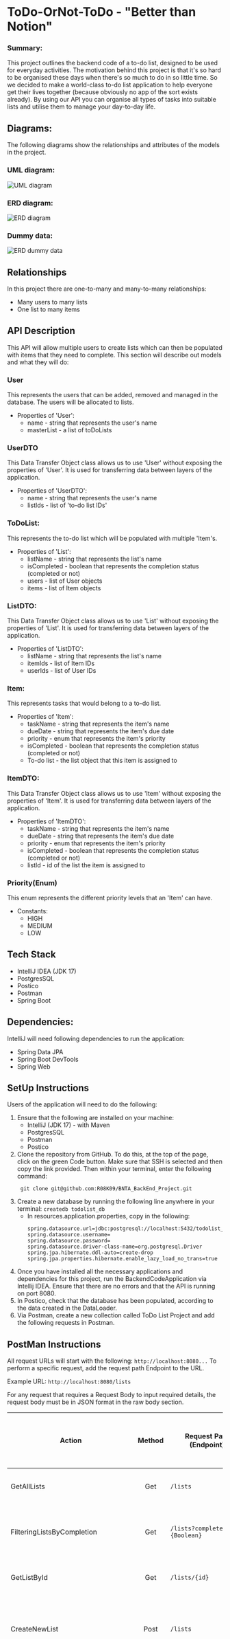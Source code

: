 # ToDo-OrNot-ToDo - "Better than Notion"

### Summary:
This project outlines the backend code of a to-do list, designed to be used for everyday activities. 
The motivation behind this project is that it's so hard to be organised these days when there's so much to do in so little time.
So we decided to make a world-class to-do list application to help everyone get their lives together (because obviously no app of the sort exists already).
By using our API you can organise all types of tasks into suitable lists and utilise them to manage your day-to-day life.

## Diagrams:
The following diagrams show the relationships and attributes of the models in the project.
### UML diagram:
![UML diagram](BackEndUML.png)

### ERD diagram:
![ERD diagram](BackendERD.png)

### Dummy data:
![ERD dummy data](ERD%20Dummy%20data.png)

## Relationships
In this project there are one-to-many and many-to-many relationships:
* Many users to many lists
* One list to many items

## API Description
This API will allow multiple users to create lists which can then be populated with items that they need to complete.
This section will describe out models and what they will do:

### User <br/>
This represents the users that can be added, removed and managed in the database. The users will be allocated to lists.
- Properties of 'User':
    - name - string that represents the user's name
    - masterList - a list of toDoLists

### UserDTO <br/>
This Data Transfer Object class allows us to use 'User' without exposing the properties of 'User'. It is used for transferring data between layers of the application.
- Properties of 'UserDTO':
    - name - string that represents the user's name
    - listIds - list of 'to-do list IDs'

### ToDoList: <br/>
This represents the to-do list which will be populated with multiple 'Item's.
- Properties of 'List':
  - listName - string that represents the list's name
  - isCompleted - boolean that represents the completion status (completed or not)
  - users - list of User objects
  - items - list of Item objects

### ListDTO: <br/>
This Data Transfer Object class allows us to use 'List' without exposing the properties of 'List'. It is used for transferring data between layers of the application.
- Properties of 'ListDTO':
  - listName - string that represents the list's name
  - itemIds - list of Item IDs
  - userIds - list of User IDs

### Item: <br/>
This represents tasks that would belong to a to-do list.
- Properties of 'Item':
  - taskName - string that represents the item's name
  - dueDate - string that represents the item's due date
  - priority - enum that represents the item's priority
  - isCompleted - boolean that represents the completion status (completed or not)
  - To-do list - the list object that this item is assigned to

### ItemDTO: <br/>
This Data Transfer Object class allows us to use 'Item' without exposing the properties of 'Item'. It is used for transferring data between layers of the application.
- Properties of 'ItemDTO':
    - taskName - string that represents the item's name
    - dueDate - string that represents the item's due date 
    - priority - enum that represents the item's priority
    - isCompleted - boolean that represents the completion status (completed or not)  
    - listId - id of the list the item is assigned to

### Priority(Enum) <br/>
This enum represents the different priority levels that an 'Item' can have.
- Constants:
    - HIGH
    - MEDIUM
    - LOW


## Tech Stack
- IntelliJ IDEA (JDK 17)
- PostgresSQL
- Postico
- Postman
- Spring Boot

## Dependencies:
IntelliJ will need following dependencies to run the application:
  - Spring Data JPA
  - Spring Boot DevTools
  - Spring Web

## SetUp Instructions
Users of the application will need to do the following:
1. Ensure that the following are installed on your machine:
   - IntelliJ (JDK 17) - with Maven
   - PostgresSQL
   - Postman
   - Postico
2. Clone the repository from GitHub. To do this, at the top of the page, click on the green Code button. Make sure that SSH is selected and then copy the link provided. Then within your terminal, enter the following command:
    <pre><code> git clone git@github.com:R08K09/BNTA_BackEnd_Project.git </code></pre>
3. Create a new database by running the following line anywhere in your terminal: `createdb todolist_db`
   * In resources.application.properties, copy in the following:
     <pre><code>spring.datasource.url=jdbc:postgresql://localhost:5432/todolist_db
     spring.datasource.username=
     spring.datasource.password=
     spring.datasource.driver-class-name=org.postgresql.Driver
     spring.jpa.hibernate.ddl-auto=create-drop
     spring.jpa.properties.hibernate.enable_lazy_load_no_trans=true </code></pre>
4. Once you have installed all the necessary applications and dependencies for this project, run the BackendCodeApplication via Intellij IDEA. Ensure that there are no errors and that the API is running on port 8080.
5. In Postico, check that the database has been populated, according to the data created in the DataLoader.
6. Via Postman, create a new collection called ToDo List Project and add the following requests in Postman.

## PostMan Instructions
All request URLs will start with the following:
`http://localhost:8080...`
To perform a specific request, add the request path Endpoint to the URL.

Example URL: `http://localhost:8080/lists`

For any request that requires a Request Body to input required details, the request body must be in JSON format in the raw body section. 

| Action                               | Method | Request Path (Endpoint)                          | Request Body Required and Example Request Bodies                                                                               | Expected return from Postman                                                                                                                                                                                                                   |  
|--------------------------------------|:------:|--------------------------------------------------|--------------------------------------------------------------------------------------------------------------------------------|------------------------------------------------------------------------------------------------------------------------------------------------------------------------------------------------------------------------------------------------|
| GetAllLists                          |  Get   | `/lists`                                         |                                                                                                                                | This endpoint should return all the lists from the DataLoader, including the users, that own that list, and the items included in that list.                                                                                                   |
| FilteringListsByCompletion           |  Get   | `/lists?completed={Boolean}`                     |                                                                                                                                | This endpoint should return the lists based on whether they are completed or not, i.e. if the endpoint is `completed=true`, Postman will return all the lists which have been completed.                                                       |
| GetListById                          |  Get   | `/lists/{id}`                                    |                                                                                                                                | This endpoint should return the list of the ID that has been passed in, with the items contained in that list and the users who own that list.                                                                                                 |
| CreateNewList                        |  Post  | `/lists`                                         | ✅ : <br/> `{"listName" : "Gifts",`<br/> `"isCompleted" : "false",`<br/> `"itemIds" : [2],`<br/> `"userIds" : [1]}`             | This endpoint should post a new item, which can be viewed either in Postico, or using the GetAllLists or GetListsByID endpoints.                                                                                                               |
| UpdateList                           | Patch  | `/lists/{id}`                                    | ✅ : <br/> `{"listName" : "Gifts",`<br/> `"isCompleted" : "false",`<br/> `"itemIds" : [2],`<br/> `"userIds" : [1]}`             | This endpoint should allow you to update a property of a specific list, and this change can be viewed in Postico or using the GetAllLists or GetListById endpoints.                                                                            |
| SetListCompletion                    | Patch  | `/lists/complete/{id}?completed={Boolean}`       |                                                                                                                                | This endpoint should allow you to update the isComplete property of a to-do list, and this change can be viewed through Postico or the following endpoints; GetAllLists, GetListById or FilteringListsByCompletion.                            |
| DeleteList                           | Delete | `/lists/{id}`                                    |                                                                                                                                | This endpoint should allow you to delete a list, based on the ID, which can be viewed in Postico or using the GetAllLists or GetListById endpoints. When the list is deleted, so are the items within that list.                               |
| GetAllItems                          |  Get   | `/items`                                         |                                                                                                                                | This endpoint should return all the items from the DataLoader, including the to-do list they are in and the users who own those lists.                                                                                                         |
| FilteringItemsByPriorityOrCompletion |  Get   | `/items?completed={Boolean}&priority={Priority}` |                                                                                                                                | This endpoint should return items based on their completion status and/or their priority i.e. if the endpoint is `completed=true` and `priority=HIGH`, Postman will return all the items which have been completed and are of `HIGH` priority. |
| GetItemsByID                         |  Get   | `/items/{id}`                                    |                                                                                                                                | This endpoint should return the item based on their ID, including the to-do list they are in and the users who own those lists.                                                                                                                |
| CreateNewItem                        |  Post  | `/items`                                         | ✅ : <br/>  `{"taskName" : "eggs",`<br/> ` "dueDate" : "2022-06-23",`<br/>  `"priority": "HIGH",`<br/> `"isCompleted" : false}` | This endpoint should allow you to post a new item, which can be viewed either in Postico, or using the GetAllItems or GetItemsByID endpoints.                                                                                                  |
| UpdateItem                           | Patch  | `/items/update/{id}`                             | ✅ : <br/>  `{"taskName" : "eggs",`<br/> ` "dueDate" : "2022-06-23",`<br/>  `"priority": "HIGH",`<br/> `"isCompleted" : false}` | This endpoint should allow you to update a property of a specific item, and this change can be viewed in Postico or using the GetAllItems or GetItemById endpoints.                                                                            | 
| SetItemCompletion                    | Patch  | `/items/{id}?completed=true`                     |                                                                                                                                | This endpoint should allow you to update the isComplete property of an item, and this change can be viewed through Postico or the following endpoints; GetAllItems, GetItemById or FilteringItemsByPriorityOrCompletion.                       |
| DeleteItem                           | Delete | `/items/{id}`                                    |                                                                                                                                | This endpoint should allow you to delete a item, based on the ID, which can be viewed in Postico or using the GetAllItems or GetItemById endpoints.                                                                                            |
| GetAllUsers                          |  Get   | `/users`                                         |                                                                                                                                | This endpoint should return all the users from the DataLoader, including the lists that the users own and the items included in that list.                                                                                                     |
| GetUserById                          |  Get   | `/users/{id}`                                    |                                                                                                                                | This endpoint should return the user based on their ID, including the lists that the users own and the items included in that list.                                                                                                            |
| GetUserByName                        |  Get   | `/users/by-name/{name}`                          |                                                                                                                                | This endpoint should return the user based on their name, including the lists that the users own and the items included in that list.                                                                                                          |
| CreateNewUsers                       |  Post  | `/users`                                         | ✅ : <br/> `{"name" : "Tim"}`                                                                                                   | This endpoint should post a new user, which can be viewed either in Postico, or using the following endpoints; GetAllUsers, GetUseRByID or GetUserByName endpoints.                                                                            |
| UpdateUser                           | Patch  | `/users/{id}`                                    | ✅ : <br/> `{"name" : "Tim"}`                                                                                                   | This endpoint should allow you to update a property of a specific user, and this change can be viewed in Postico or using the following endpoints; GetAllUsers, GetUseRByID or GetUserByName endpoints.                                        |
| RemoveListFromUser                   | Patch  | `/remove-list/{id}/{listId}`                     |                                                                                                                                | This endpoint should allow you to remove a list that is currently assigned to a user, based on the IDs of the list and user.                                                                                                                   |
| DeleteUser                           | Delete | `/users/{id}`                                    |                                                                                                                                | This endpoint should allow you to delete a user, based on their ID. If that user is the only person that is assigned to the list, the list and the items within the list are also deleted.                                                     |

Note: GET methods to read data, POST methods to create data, PUT/PATCH methods to update data, DELETE method to delete data.

## Quirks
One quirk of our application is the 'Reminder' functionality; '@Scheduled' annotation allows for a function of be run at
a specific time or at specific intervals.<br />

Currently, the item reminder function is to set to run every day at 9:00am. When the function runs it checks if the current local date is equal to any of the "dueDate" of any items currently in the database, if the current date and dueDate match it will print the task name to the console, reminding the user that a specific task needs to be done.

In the future this function could be built upon to create push notifications to send to the user.

## Aspirational Extensions
If we had more time we would try to implement the following functionality:
* Filtering the to-do lists by due date
* Having an enum for list topic

## Collaborators
- Vincent - (GitHub: [dir-V](https://github.com/dir-V))
- Rada - (GitHub: [R08K09](https://github.com/R08K09))
- Hayan - (GitHub: [HayanButt](https://github.com/HayanButt))
- Maryan - (GitHub: [maryan-axmed](https://github.com/maryan-axmed))



